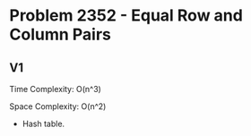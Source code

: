 # Problem 2352 - Equal Row and Column Pairs

## V1

Time Complexity: O(n^3)

Space Complexity: O(n^2)

- Hash table.
